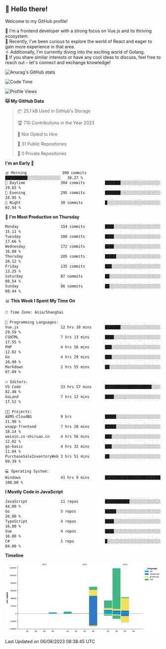 ## 👋 Hello there!

Welcome to my GitHub profile!

🤑 I'm a frontend developer with a strong focus on Vue.js and its thriving ecosystem.    
🌱 Recently, I've been curious to explore the world of React and eager to gain more experience in that area.   
⚛️ Additionally, I'm currently diving into the exciting world of Golang.   
🚀 If you share similar interests or have any cool ideas to discuss, feel free to reach out – let's connect and exchange knowledge!    

![Anurag's GitHub stats](https://github-readme-stats.vercel.app/api?username=huangyul&show_icons=true&&title_color=fff&icon_color=79ff97&text_color=9f9f9f&bg_color=151515&count_private=true)

<!--START_SECTION:waka-->
![Code Time](http://img.shields.io/badge/Code%20Time-290%20hrs%2016%20mins-blue)

![Profile Views](http://img.shields.io/badge/Profile%20Views-55-blue)

**🐱 My GitHub Data** 

> 📦 25.1 kB Used in GitHub's Storage 
 > 
> 🏆 710 Contributions in the Year 2023
 > 
> 🚫 Not Opted to Hire
 > 
> 📜 31 Public Repositories 
 > 
> 🔑 0 Private Repositories 
 > 
**I'm an Early 🐤** 

```text
🌞 Morning                390 commits         ██████████░░░░░░░░░░░░░░░   38.27 % 
🌆 Daytime                304 commits         ███████░░░░░░░░░░░░░░░░░░   29.83 % 
🌃 Evening                295 commits         ███████░░░░░░░░░░░░░░░░░░   28.95 % 
🌙 Night                  30 commits          █░░░░░░░░░░░░░░░░░░░░░░░░   02.94 % 
```
📅 **I'm Most Productive on Thursday** 

```text
Monday                   154 commits         ████░░░░░░░░░░░░░░░░░░░░░   15.11 % 
Tuesday                  180 commits         ████░░░░░░░░░░░░░░░░░░░░░   17.66 % 
Wednesday                172 commits         ████░░░░░░░░░░░░░░░░░░░░░   16.88 % 
Thursday                 205 commits         █████░░░░░░░░░░░░░░░░░░░░   20.12 % 
Friday                   135 commits         ███░░░░░░░░░░░░░░░░░░░░░░   13.25 % 
Saturday                 87 commits          ██░░░░░░░░░░░░░░░░░░░░░░░   08.54 % 
Sunday                   86 commits          ██░░░░░░░░░░░░░░░░░░░░░░░   08.44 % 
```


📊 **This Week I Spent My Time On** 

```text
🕑︎ Time Zone: Asia/Shanghai

💬 Programming Languages: 
Vue.js                   12 hrs 10 mins      ███████░░░░░░░░░░░░░░░░░░   29.59 % 
CSHTML                   7 hrs 13 mins       ████░░░░░░░░░░░░░░░░░░░░░   17.55 % 
PHP                      4 hrs 56 mins       ███░░░░░░░░░░░░░░░░░░░░░░   12.02 % 
Go                       4 hrs 29 mins       ███░░░░░░░░░░░░░░░░░░░░░░   10.90 % 
Markdown                 2 hrs 55 mins       ██░░░░░░░░░░░░░░░░░░░░░░░   07.09 % 

🔥 Editors: 
VS Code                  33 hrs 57 mins      █████████████████████░░░░   82.48 % 
GoLand                   7 hrs 12 mins       ████░░░░░░░░░░░░░░░░░░░░░   17.52 % 

🐱‍💻 Projects: 
AEMS-CloudBG             9 hrs               █████░░░░░░░░░░░░░░░░░░░░   21.90 % 
wxapp-frontend           7 hrs 28 mins       █████░░░░░░░░░░░░░░░░░░░░   18.14 % 
weixin.zs-shiruan.cn     4 hrs 56 mins       ███░░░░░░░░░░░░░░░░░░░░░░   12.02 % 
go-basic                 4 hrs 32 mins       ███░░░░░░░░░░░░░░░░░░░░░░   11.04 % 
PurchaseSaleInventoryWeb 3 hrs 51 mins       ██░░░░░░░░░░░░░░░░░░░░░░░   09.39 % 

💻 Operating System: 
Windows                  41 hrs 9 mins       █████████████████████████   100.00 % 
```

**I Mostly Code in JavaScript** 

```text
JavaScript               11 repos            ███████████░░░░░░░░░░░░░░   44.00 % 
Go                       5 repos             █████░░░░░░░░░░░░░░░░░░░░   20.00 % 
TypeScript               4 repos             ████░░░░░░░░░░░░░░░░░░░░░   16.00 % 
Vue                      4 repos             ████░░░░░░░░░░░░░░░░░░░░░   16.00 % 
C#                       1 repo              █░░░░░░░░░░░░░░░░░░░░░░░░   04.00 % 
```



**Timeline**

![Lines of Code chart](https://raw.githubusercontent.com/huangyul/huangyul/main/assets/bar_graph.png)


 Last Updated on 06/08/2023 08:38:45 UTC
<!--END_SECTION:waka-->
